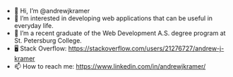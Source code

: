 - 👋 Hi, I’m @andrewjkramer
- 👀 I’m interested in developing web applications that can be useful in everyday life.
- 🌱 I’m a recent graduate of the Web Development A.S. degree program at St. Petersburg College.
- 🖥️ Stack Overflow: https://stackoverflow.com/users/21276727/andrew-j-kramer
- 📫 How to reach me: https://www.linkedin.com/in/andrewjkramer/

<!---
andrewjkramer/andrewjkramer is a ✨ special ✨ repository because its `README.md` (this file) appears on your GitHub profile.
You can click the Preview link to take a look at your changes.
--->
